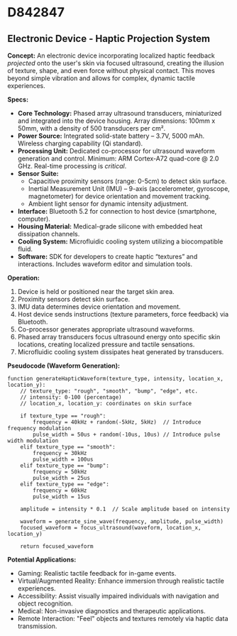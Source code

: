 # D842847

## Electronic Device - Haptic Projection System

**Concept:** An electronic device incorporating localized haptic feedback *projected* onto the user's skin via focused ultrasound, creating the illusion of texture, shape, and even force without physical contact. This moves beyond simple vibration and allows for complex, dynamic tactile experiences.

**Specs:**

*   **Core Technology:** Phased array ultrasound transducers, miniaturized and integrated into the device housing. Array dimensions: 100mm x 50mm, with a density of 500 transducers per cm².
*   **Power Source:** Integrated solid-state battery – 3.7V, 5000 mAh. Wireless charging capability (Qi standard).
*   **Processing Unit:** Dedicated co-processor for ultrasound waveform generation and control. Minimum: ARM Cortex-A72 quad-core @ 2.0 GHz. Real-time processing is *critical*.
*   **Sensor Suite:**
    *   Capacitive proximity sensors (range: 0-5cm) to detect skin surface.
    *   Inertial Measurement Unit (IMU) – 9-axis (accelerometer, gyroscope, magnetometer) for device orientation and movement tracking.
    *   Ambient light sensor for dynamic intensity adjustment.
*   **Interface:** Bluetooth 5.2 for connection to host device (smartphone, computer).
*   **Housing Material:** Medical-grade silicone with embedded heat dissipation channels.
*   **Cooling System:** Microfluidic cooling system utilizing a biocompatible fluid.
*   **Software:** SDK for developers to create haptic “textures” and interactions. Includes waveform editor and simulation tools.

**Operation:**

1.  Device is held or positioned near the target skin area.
2.  Proximity sensors detect skin surface.
3.  IMU data determines device orientation and movement.
4.  Host device sends instructions (texture parameters, force feedback) via Bluetooth.
5.  Co-processor generates appropriate ultrasound waveforms.
6.  Phased array transducers focus ultrasound energy onto specific skin locations, creating localized pressure and tactile sensations.
7.  Microfluidic cooling system dissipates heat generated by transducers.

**Pseudocode (Waveform Generation):**

```
function generateHapticWaveform(texture_type, intensity, location_x, location_y):
    // texture_type: "rough", "smooth", "bump", "edge", etc.
    // intensity: 0-100 (percentage)
    // location_x, location_y: coordinates on skin surface

    if texture_type == "rough":
        frequency = 40kHz + random(-5kHz, 5kHz)  // Introduce frequency modulation
        pulse_width = 50us + random(-10us, 10us) // Introduce pulse width modulation
    elif texture_type == "smooth":
        frequency = 30kHz
        pulse_width = 100us
    elif texture_type == "bump":
        frequency = 50kHz
        pulse_width = 25us
    elif texture_type == "edge":
        frequency = 60kHz
        pulse_width = 15us

    amplitude = intensity * 0.1  // Scale amplitude based on intensity

    waveform = generate_sine_wave(frequency, amplitude, pulse_width)
    focused_waveform = focus_ultrasound(waveform, location_x, location_y)

    return focused_waveform
```

**Potential Applications:**

*   Gaming: Realistic tactile feedback for in-game events.
*   Virtual/Augmented Reality: Enhance immersion through realistic tactile experiences.
*   Accessibility: Assist visually impaired individuals with navigation and object recognition.
*   Medical: Non-invasive diagnostics and therapeutic applications.
*   Remote Interaction:  "Feel" objects and textures remotely via haptic data transmission.